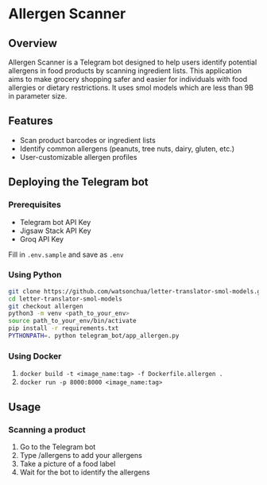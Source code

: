 # Allergen Scanner

## Overview

Allergen Scanner is a Telegram bot designed to help users identify potential allergens in food products by scanning ingredient lists. This application aims to make grocery shopping safer and easier for individuals with food allergies or dietary restrictions. It uses smol models which are less than 9B in parameter size.

## Features

- Scan product barcodes or ingredient lists
- Identify common allergens (peanuts, tree nuts, dairy, gluten, etc.)
- User-customizable allergen profiles


## Deploying the Telegram bot

### Prerequisites

- Telegram bot API Key
- Jigsaw Stack API Key
- Groq API Key

Fill in `.env.sample` and save as `.env`


### Using Python
```bash
git clone https://github.com/watsonchua/letter-translator-smol-models.git
cd letter-translator-smol-models
git checkout allergen
python3 -m venv <path_to_your_env>
source path_to_your_env/bin/activate
pip install -r requirements.txt
PYTHONPATH=. python telegram_bot/app_allergen.py
```

### Using Docker
1. `docker build -t <image_name:tag> -f Dockerfile.allergen .`
2. `docker run -p 8000:8000 <image_name:tag>`


## Usage

### Scanning a product

1. Go to the Telegram bot
2. Type /allergens to add your allergens
3. Take a picture of a food label
4. Wait for the bot to identify the allergens 

